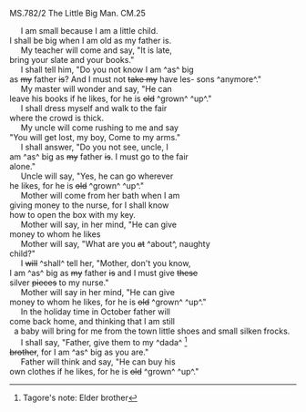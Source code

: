 MS.782/2 The Little Big Man. CM.25 

&nbsp;&nbsp;&nbsp;&nbsp;&nbsp;I am small because I am a little child. \
I shall be big when I am old as my father is. \
&nbsp;&nbsp;&nbsp;&nbsp;&nbsp;My teacher will come and say, "It is late, \
bring your slate and your books." \
&nbsp;&nbsp;&nbsp;&nbsp;&nbsp;I shall tell him, "Do you not know I am ^as^ big \
as ~~my~~ father ~~is~~? And I must not ~~take my~~ have les-
sons ^anymore^." \
&nbsp;&nbsp;&nbsp;&nbsp;&nbsp;My master will wonder and say, "He can \
leave his books if he likes, for he is ~~old~~ ^grown^ ^up^." \
&nbsp;&nbsp;&nbsp;&nbsp;&nbsp;I shall dress myself and walk to the fair \
where the crowd is thick. \
&nbsp;&nbsp;&nbsp;&nbsp;&nbsp;My uncle will come rushing to me and say \
"You will get lost, my boy, Come to my arms." \
&nbsp;&nbsp;&nbsp;&nbsp;&nbsp;I shall answer, "Do you not see, uncle, I \
am ^as^ big as ~~my~~ father ~~is~~. I must go to the fair
\
alone." \
&nbsp;&nbsp;&nbsp;&nbsp;&nbsp;Uncle will say, "Yes, he can go wherever \
he likes, for he is ~~old~~ ^grown^ ^up^." \
&nbsp;&nbsp;&nbsp;&nbsp;&nbsp;Mother will come from her bath when I am \
giving money to the nurse, for I shall know \
how to open the box with my key. \
&nbsp;&nbsp;&nbsp;&nbsp;&nbsp;Mother will say, in her mind, "He can give \
money to whom he likes \
&nbsp;&nbsp;&nbsp;&nbsp;&nbsp;Mother will say, "What are you ~~at~~ ^about^, naughty \
child?" \
&nbsp;&nbsp;&nbsp;&nbsp;&nbsp;I ~~will~~ ^shall^ tell her, "Mother, don't you know, \
I am ^as^ big as ~~my~~ father ~~is~~ and I must give ~~these~~ \
silver ~~pieces~~ to my nurse." \
&nbsp;&nbsp;&nbsp;&nbsp;&nbsp;Mother will say in her mind, "He can give \
money to whom he likes, for he is ~~old~~ ^grown^ ^up^." \
&nbsp;&nbsp;&nbsp;&nbsp;&nbsp;In the holiday time in October father will \
come back home, and thinking that I am still \
&nbsp;&nbsp;a baby will bring for me from the town little 
shoes and small silken frocks. \
&nbsp;&nbsp;&nbsp;&nbsp;&nbsp;I shall say, "Father, give them to my ^dada^ [^1] \
~~brother~~, for I am ^as^ big as you are." \
&nbsp;&nbsp;&nbsp;&nbsp;&nbsp;Father will think and say, "He can buy his \
own clothes if he likes, for he is ~~old~~ ^grown^ ^up^."
[^1]: Tagore's note: Elder brother
